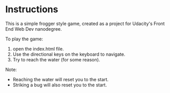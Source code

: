 Instructions
===============================

This is a simple frogger style game, created as a project for Udacity's Front End Web Dev nanodegree. 

To play the game:
1. open the index.html file. 
2. Use the directional keys on the keyboard to navigate. 
3. Try to reach the water (for some reason). 

Note:
* Reaching the water will reset you to the start.
* Striking a bug will also reset you to the start.